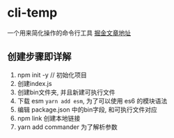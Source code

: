 # cli-temp
一个用来简化操作的命令行工具
[掘金文章地址](https://juejin.im/post/5db9bbc0518825646350037c?utm_source=gold_browser_extension)
## 创建步骤即详解
1. npm init -y // 初始化项目
2. 创建index.js
3. 创建bin文件夹, 并且新建可执行文件
4. 下载 esm  `yarn add esm`, 为了可以使用 es6 的模块语法
5. 编辑 package.json 中的bin字段, 和可执行文件对应
6. npm link  创建本地链接
7. yarn add commander 为了解析参数

